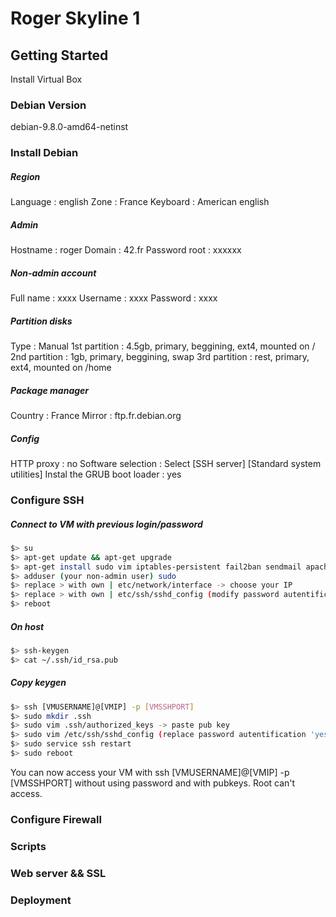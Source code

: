 # Roger Skyline 1

## Getting Started

Install Virtual Box

### Debian Version

debian-9.8.0-amd64-netinst

### Install Debian

##### Region
Language : english
Zone : France
Keyboard : American english
##### Admin
Hostname : roger
Domain : 42.fr
Password root : xxxxxx
##### Non-admin account
Full name : xxxx
Username : xxxx
Password : xxxx
##### Partition disks
Type : Manual
1st partition : 4.5gb, primary, beggining, ext4, mounted on /
2nd partition : 1gb, primary, beggining, swap
3rd partition : rest, primary, ext4, mounted on /home
##### Package manager
Country : France
Mirror : ftp.fr.debian.org
##### Config
HTTP proxy : no
Software selection : Select [SSH server] [Standard system utilities]
Instal the GRUB boot loader : yes

### Configure SSH

##### Connect to VM with previous login/password
```bash
$> su
$> apt-get update && apt-get upgrade
$> apt-get install sudo vim iptables-persistent fail2ban sendmail apache2 portsentry
$> adduser (your non-admin user) sudo
$> replace > with own | etc/network/interface -> choose your IP
$> replace > with own | etc/ssh/sshd_config (modify password autentification to 'yes') -> choose your port
$> reboot
```
##### On host
```bash
$> ssh-keygen
$> cat ~/.ssh/id_rsa.pub
```
##### Copy keygen
```bash
$> ssh [VMUSERNAME]@[VMIP] -p [VMSSHPORT]
$> sudo mkdir .ssh
$> sudo vim .ssh/authorized_keys -> paste pub key 
$> sudo vim /etc/ssh/sshd_config (replace password autentification 'yes' to 'no')
$> sudo service ssh restart
$> sudo reboot
```
You can now access your VM with ssh [VMUSERNAME]@[VMIP] -p [VMSSHPORT] without using password and with pubkeys. Root can't access.

### Configure Firewall
### Scripts
### Web server && SSL
### Deployment
